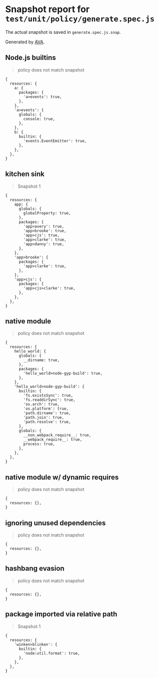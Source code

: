 # Snapshot report for `test/unit/policy/generate.spec.js`

The actual snapshot is saved in `generate.spec.js.snap`.

Generated by [AVA](https://avajs.dev).

## Node.js builtins

> policy does not match snapshot

    {
      resources: {
        a: {
          packages: {
            'a>events': true,
          },
        },
        'a>events': {
          globals: {
            console: true,
          },
        },
        b: {
          builtin: {
            'events.EventEmitter': true,
          },
        },
      },
    }

## kitchen sink

> Snapshot 1

    {
      resources: {
        app: {
          globals: {
            globalProperty: true,
          },
          packages: {
            'app>avery': true,
            'app>brooke': true,
            'app>cjs': true,
            'app>clarke': true,
            'app>danny': true,
          },
        },
        'app>brooke': {
          packages: {
            'app>clarke': true,
          },
        },
        'app>cjs': {
          packages: {
            'app>cjs>clarke': true,
          },
        },
      },
    }

## native module

> policy does not match snapshot

    {
      resources: {
        hello_world: {
          globals: {
            __dirname: true,
          },
          packages: {
            'hello_world>node-gyp-build': true,
          },
        },
        'hello_world>node-gyp-build': {
          builtin: {
            'fs.existsSync': true,
            'fs.readdirSync': true,
            'os.arch': true,
            'os.platform': true,
            'path.dirname': true,
            'path.join': true,
            'path.resolve': true,
          },
          globals: {
            __non_webpack_require__: true,
            __webpack_require__: true,
            process: true,
          },
        },
      },
    }

## native module w/ dynamic requires

> policy does not match snapshot

    {
      resources: {},
    }

## ignoring unused dependencies

> policy does not match snapshot

    {
      resources: {},
    }

## hashbang evasion

> policy does not match snapshot

    {
      resources: {},
    }

## package imported via relative path

> Snapshot 1

    {
      resources: {
        'winken>blinken': {
          builtin: {
            'node:util.format': true,
          },
        },
      },
    }
